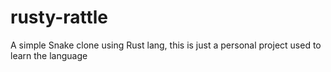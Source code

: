# rusty-rattle
A simple Snake clone using Rust lang, this is just a personal project used to learn the language
